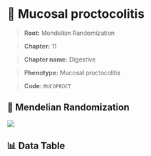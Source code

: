 # 🧪 Mucosal proctocolitis

> **Root:** Mendelian Randomization

> **Chapter:** 11  

> **Chapter name:** Digestive

> **Phenotype:** Mucosal proctocolitis  

> **Code:** `MUCOPROCT`

## 🧬 Mendelian Randomization  

<img src="/MR/Figures/Forward/MUCOPROCT.png"/>

## 📊 Data Table

<CsvTableMRF src="/public/MR/Data/Forward/MUCOPROCT.csv"/>
